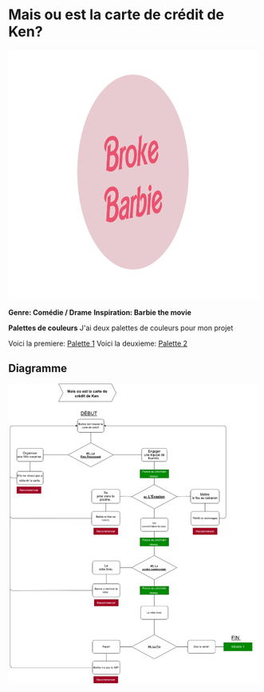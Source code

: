 
# Mais ou est la carte de crédit de Ken? 

<img src="assets/logo.png" alt="Mon logo" width="500" height="500">


**Genre: Comédie / Drame**
**Inspiration: Barbie the movie** 

**Palettes de couleurs**
J'ai deux palettes de couleurs pour mon projet

Voici la premiere:    [Palette 1](https://coolors.co/palette/cdb4db-ffc8dd-ffafcc-bde0fe-a2d2ff)
Voici la deuxieme:  [Palette 2](https://coolors.co/palette/70d6ff-ff70a6-ff9770-ffd670-e9ff70)


## Diagramme

<img src="assets/schema.png" alt="Diagramme" width="500" height="600">

